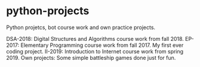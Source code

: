 # python-projects
Python projetcs, bot course work and own practice projects.

DSA-2018: Digital Structures and Algorithms course work from fall 2018.
EP-2017: Elementary Programming course work from fall 2017. My first ever coding project.
II-2019: Introduction to Internet course work from spring 2019. 
Own projects: Some simple battleship games done just for fun.
